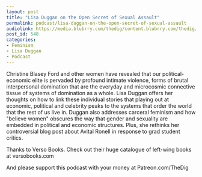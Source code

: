 ```yaml
---
layout: post
title: "Lisa Duggan on the Open Secret of Sexual Assault"
permalink: podcast/lisa-duggan-on-the-open-secret-of-sexual-assault
audiolink: https://media.blubrry.com/thedig/content.blubrry.com/thedig/The_Dig_-_EP_152_-_Duggan.mp3
post_id: 548
categories: 
- Feminism
- Lisa Duggan
- Podcast
---
```


Christine Blasey Ford and other women have revealed that our political-economic elite is pervaded by profound intimate violence, forms of brutal interpersonal domination that are the everyday and microcosmic connective tissue of systems of domination as a whole. Lisa Duggan offers her thoughts on how to link these individual stories that playing out at economic, political and celebrity peaks to the systems that order the world that the rest of us live in. Duggan also addresses carceral feminism and how "believe women" obscures the way that gender and sexuality are embedded in political and economic structures. Plus, she rethinks her controversial blog post about Avital Ronell in response to grad student critics.

Thanks to Verso Books. Check out their huge catalogue of left-wing books at versobooks.com

And please support this podcast with your money at Patreon.com/TheDig